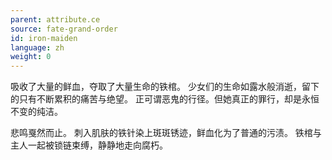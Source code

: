 ```yaml
---
parent: attribute.ce
source: fate-grand-order
id: iron-maiden
language: zh
weight: 0
---
```


吸收了大量的鲜血，夺取了大量生命的铁棺。
少女们的生命如露水般消逝，留下的只有不断累积的痛苦与绝望。
正可谓恶鬼的行径。但她真正的罪行，却是永恒不变的纯洁。

悲鸣戛然而止。
刺入肌肤的铁针染上斑斑锈迹，鲜血化为了普通的污渍。
铁棺与主人一起被锁链束缚，静静地走向腐朽。

